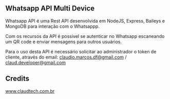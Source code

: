 ## Whatsapp API Multi Device

Whatsapp API é uma Rest API desenvolvida em NodeJS, Express, Baileys e MongoDB para interação
com o Whatsappp.

Com os recursos da API é possível se autenticar no Whatsapp escaneando um QR code e enviar mensagens para outros usuários.

Para o uso desta API é necessário solicitar ao administrador o token de cliente, através do
email: claudio.marcos.df@gmail.com / claud.developer@gmail.com

## Credits

www.claudtech.com.br
